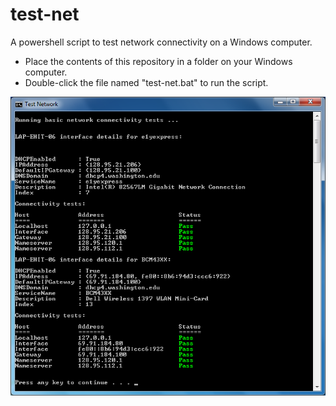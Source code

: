 # test-net
A powershell script to test network connectivity on a Windows computer.

* Place the contents of this repository in a folder on your Windows computer.
* Double-click the file named "test-net.bat" to run the script.
 
![screenshot](test-network.png)
